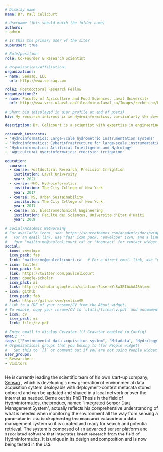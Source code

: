 ```yaml
---
# Display name
name: Dr. Paul Celicourt

# Username (this should match the folder name)
authors:
- admin

# Is this the primary user of the site?
superuser: true

# Role/position
role: Co-Founder & Research Scientist

# Organizations/Affiliations
organizations:
- name: Sensaq, LLC
  url: http://www.sensaq.com

role2: Postdoctoral Research Fellow
organizations2:
- name: Faculty of Agriculture and Food Sciences, Laval University
  url: http://www.vrrc.ulaval.ca/fileadmin/ulaval_ca/Images/recherche/bd/chercheur/fac/dept/04103.html
  
# Short bio (displayed in user profile at end of posts)
bio: My research interest is in Hydroinformatics, particularly the development and application of hardware and software technologies that resolve the chronic schematic, syntactic and semantic heterogeneities in earth sciences data sources.

description: Dr. Celicourt is a scientist with expertise in engineering informatics and its applications to earth sciences, especially hydrology (i.e., Hydroinformatics). His research interest is in the development and application of hardware and software technologies for environmental conditions monitoring that resolve the chronic schematic, syntactic and semantic heterogeneities in earth sciences data sources. He has recently developed an interest in Artificial Intelligence (Computer Vision and Natural Language Processing) to develop advanced technologies to support the understanding of hydrological processes in urban environment and the production of machine-actionable data for decision-making, in disaster management and precision agriculture (Agricultural hydroinformatics) for example. He is conducting postdoctoral research to optimize the water footprint of cranberry production in the Quebec province in Canada under the supervision of Drs. Silvio Jose Gumiere and Alain Rousseau.

research_interests:
- 'Hydroinformatics: Large-scale hydrometric instrumentation systems'
- 'Hydroinformatics: Cyberinfrastructure for large-scale instrumentation systems'
- 'Hydroinformatics: Artificial Intelligence and Hydrology'
- 'Agricultural hydroinformatics: Precision irrigation'

education:
  courses:
  - course: Postdoctoral Research, Precision Irrigation
    institution: Laval University
    year: 2021 
  - course: PhD, Hydroinformatics
    institution: The City College of New York
    year: 2017
  - course: MS, Urban Sustainability
    institution: The City College of New York
    year: 2011
  - course: BS, Electromechanical Engineering
    institution: Faculte des Sciences, Universite d'Etat d'Haiti
    year: 2009

# Social/Academic Networking
# For available icons, see: https://sourcethemes.com/academic/docs/widgets/#icons
#   For an email link, use "fas" icon pack, "envelope" icon, and a link in the
#   form "mailto:me@paulcelicourt.ca" or "#contact" for contact widget.
social:
- icon: envelope
  icon_pack: fas
  link: 'mailto:me@paulcelicourt.ca'  # For a direct email link, use "mailto:test@example.org".
- icon: twitter
  icon_pack: fab
  link: https://twitter.com/paulcelicourt
- icon: google-scholar
  icon_pack: ai
  link: https://scholar.google.ca/citations?user=YsSw3BIAAAAJ&hl=en
- icon: github
  icon_pack: fab
  link: https://github.com/pcelico00
# Link to a PDF of your resume/CV from the About widget.
# To enable, copy your resume/CV to `static/files/cv.pdf` and uncomment the lines below.  
- icon: cv
  icon_pack: ai
  link: files/cv.pdf

# Enter email to display Gravatar (if Gravatar enabled in Config)
email: ""
tags: ["Environmental data acquisition system", "Metadata", "Hydrology","Hydroinformatics", "Sensors"]  
# Organizational groups that you belong to (for People widget)
#   Set this to `[]` or comment out if you are not using People widget.  
user_groups:
- Researchers
- Visitors
---
```


He is currently leading the scientific team of his own start-up company, [Sensaq](http://www.sensaq.com) , which is developing a new generation of environmental data acquisition system deployable with deployment-context metadata stored onboard and can be updated and shared in a local network or over the internet as needed. Borne out his PhD Thesis in the field of Hydroinformatics, the product, named "Integrated Sensor Data Management System", actually reflects his comprehensive understanding of what is needed when monitoring the environment all the way from sensing a parameter in-situ to shepherding the measured values into a data management system so it is curated and ready for search and potential retrieval. The system is composed of an advanced sensor platform and associated software that integrates latest research from the field of Hydroinformatics. It is unique in its design and composition and is now being tested in the U.S.
